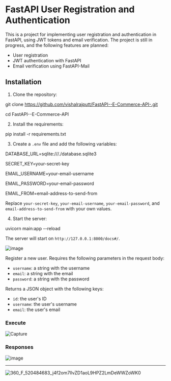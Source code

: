 # FastAPI User Registration and Authentication

This is a project for implementing user registration and authentication in FastAPI, using JWT tokens and email verification. The project is still in progress, and the following features are planned:

- User registration
- JWT authentication with FastAPI
- Email verification using FastAPI-Mail

## Installation

1. Clone the repository:

  git clone https://github.com/vishalrajputt/FastAPI--E-Commerce-API-.git

  cd FastAPI--E-Commerce-API


2. Install the requirements:

pip install -r requirements.txt


3. Create a `.env` file and add the following variables:

DATABASE_URL=sqlite:///./database.sqlite3

SECRET_KEY=your-secret-key

EMAIL_USERNAME=your-email-username

EMAIL_PASSWORD=your-email-password

EMAIL_FROM=email-address-to-send-from


Replace `your-secret-key`, `your-email-username`, `your-email-password`, and `email-address-to-send-from` with your own values.


4. Start the server:

uvicorn main:app --reload


The server will start on `http://127.0.0.1:8000/docs#/`.

![image](https://user-images.githubusercontent.com/49341676/222263169-a8dc5bda-a3af-4186-aa8f-93cd6adfc1f2.png)


Register a new user. Requires the following parameters in the request body:

- `username`: a string with the username
- `email`: a string with the email
- `password`: a string with the password

Returns a JSON object with the following keys:

- `id`: the user's ID
- `username`: the user's username
- `email`: the user's email

### Execute 
![Capture](https://user-images.githubusercontent.com/49341676/222263374-774cf490-10af-4d2a-825e-70ba93152e96.JPG)

### Responses
![image](https://user-images.githubusercontent.com/49341676/222263617-e99064eb-7edc-4275-9492-59f6fda37aba.png)

---------------------------------------------------------------------------------------------------------------------------------------------------------
![360_F_520484683_j4f2om7llvZD1aoL9HPZ2LmDeWWZoWK0](https://user-images.githubusercontent.com/49341676/222263855-76573757-fbd5-40de-bdbb-056d12774211.jpg)







